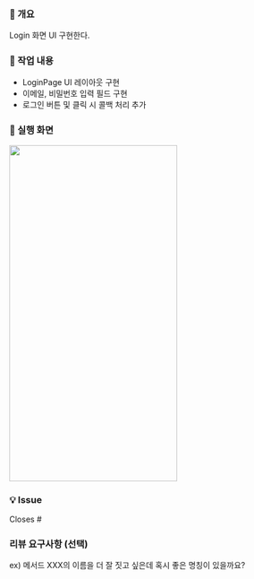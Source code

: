 ### 🚀 개요
Login 화면 UI 구현한다.

### 🔧 작업 내용
- LoginPage UI 레이아웃 구현
- 이메일, 비밀번호 입력 필드 구현
- 로그인 버튼 및 클릭 시 콜백 처리 추가

### 📸 실행 화면
<img src="https://github.com/user-attachments/assets/0799e5ee-bf2f-400f-86d8-01052b47a8a0" width="300" height="600"/>

### 💡 Issue
Closes #

### 리뷰 요구사항 (선택)
ex) 메서드 XXX의 이름을 더 잘 짓고 싶은데 혹시 좋은 명칭이 있을까요?
